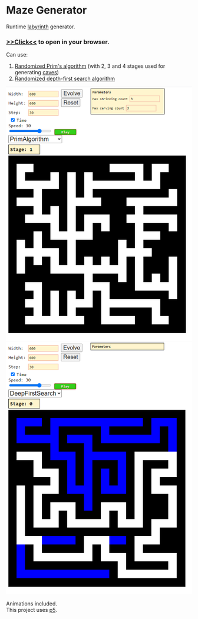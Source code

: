 # Maze Generator

Runtime [labyrinth](https://en.wikipedia.org/wiki/Maze_generation_algorithm) generator.  

### [>>Click<<](https://alordash.github.io/MazeGeneration/static/index.html) to open in your browser.  
  
Can use:
1. [Randomized Prim's algorithm](https://en.wikipedia.org/wiki/Maze_generation_algorithm#Randomized_Prim's_algorithm) (with 2, 3 and 4 stages used for generating [caves](https://habr.com/ru/post/537630/))
2. [Randomized depth-first search algorithm](https://en.wikipedia.org/wiki/Maze_generation_algorithm#Randomized_depth-first_search)

![Demo1](previews/ls1.png)
![Demo2](previews/ls2.png)

Animations included.  
This project uses [p5](https://p5js.org/).
